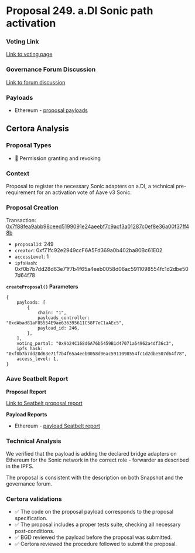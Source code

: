 # Proposal 249. a.DI Sonic path activation

### Voting Link
[Link to voting page](https://vote.onaave.com/proposal/?proposalId=249)

### Governance Forum Discussion
[Link to forum discussion](https://governance.aave.com/t/technical-maintenance-proposals/15274/69)

### Payloads

* Ethereum - [proposal payloads](https://etherscan.io/address/0x41FE455778201FB3AC7E41a7b2B4ffC90F08035e)



## Certora Analysis

### Proposal Types

* :handshake: Permission granting and revoking

### Context
Proposal to register the necessary Sonic adapters on a.DI, a technical pre-requirement for an activation vote of Aave v3 Sonic.

### Proposal Creation
Transaction: [0x7f88fea9abb98ceed5199091e24aeebf7c9acf3a01287c0ef8e36a00f37ff48b](https://etherscan.io/tx/0x7f88fea9abb98ceed5199091e24aeebf7c9acf3a01287c0ef8e36a00f37ff48b)
- `proposalId`: 249
- `creator`: 0xf71fc92e2949ccF6A5Fd369a0b402ba80Bc61E02
- `accessLevel`: 1
- `ipfsHash`: 0xf0b7b7dd28d63e71f7b4f65a4eeb0058d06ac5911098554fc1d2dbe507d64f78

**`createProposal()` Parameters**
```
{
    payloads: [
        {
            chain: "1",
            payloads_controller: "0xdAbad81aF85554E9ae636395611C58F7eC1aAEc5",
            payload_id: 246,
        },
    ],
    voting_portal: "0x9b24C168d6A76b5459B1d47071a54962a4df36c3",
    ipfs_hash: "0xf0b7b7dd28d63e71f7b4f65a4eeb0058d06ac5911098554fc1d2dbe507d64f78",
    access_level: 1,
}
```

### Aave Seatbelt Report
**Proposal Report**

[Link to Seatbelt proposal report](https://github.com/bgd-labs/seatbelt-gov-v3/blob/main/reports/proposals/249.md)

**Payload Reports**

* Ethereum - [payload Seatbelt report](https://github.com/bgd-labs/seatbelt-gov-v3/blob/main/reports/payloads/1/0xdAbad81aF85554E9ae636395611C58F7eC1aAEc5/246.md)


### Technical Analysis
We verified that the payload is adding the declared bridge adapters on Ethereum for the Sonic network in the correct role - forwarder as described in the IPFS.

The proposal is consistent with the description on both Snapshot and the governance forum.

### Certora validations
* :white_check_mark: The code on the proposal payload corresponds to the proposal specification.
* :white_check_mark: The proposal includes a proper tests suite, checking all necessary post-conditions.
* :white_check_mark: BGD reviewed the payload before the proposal was submitted.
* :white_check_mark: Certora reviewed the procedure followed to submit the proposal.